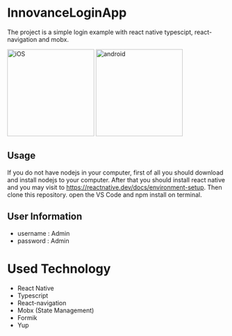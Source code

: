# InnovanceLoginApp

The project is a simple login example with react native typescipt, react-navigation and mobx. 


<img width="200" alt="iOS" src="https://user-images.githubusercontent.com/26311692/178752047-f641d1a9-fce3-4c8d-a487-04c98d28a109.png">  <img width="200" alt="android" src="https://user-images.githubusercontent.com/26311692/178752070-1220bcff-a741-4940-813f-f42b086d3bf5.png">


## Usage

If you do not have nodejs in your computer, first of all you should download and install nodejs to your computer.
After that you should install react native and you may visit to https://reactnative.dev/docs/environment-setup.
Then clone this repository. open the VS Code and npm install on terminal.

## User Information

- username : Admin
- password : Admin

# Used Technology

- React Native
- Typescript
- React-navigation
- Mobx (State Management)
- Formik
- Yup
